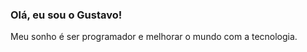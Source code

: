 ### Olá, eu sou o Gustavo!

Meu sonho é ser programador e melhorar o mundo com a tecnologia.
<br>
<div align="center">
  <a href="https://github.com/GuMoreira222"
  <img height="160em" src="https://github-readme-stats.vercel.app/api?username=GuMoreira222&show_icons=true&theme=dark&include_all_commits=true&count_private=true%22/%3E
  <img height="160em" src="https://github-readme-stats.vercel.app/api/top-langs/?username=GuMoreira222&layout=compact&langs_count=7&theme=dark%22/%3E
</div>

